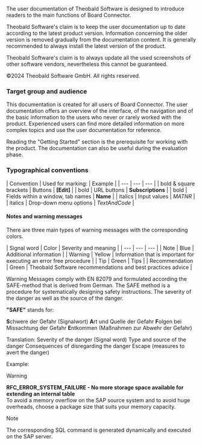 The user documentation of Theobald Software is designed to introduce readers to the main functions of Board Connector.

Theobald Software's claim is to keep the user documentation up to date according to the latest product version. Information concerning the older version is removed gradually from the documentation content. It is generally recommended to always install the latest version of the product.

Theobald Software's claim is to always update all the used screenshots of other software vendors, nevertheless this cannot be guaranteed.

©2024 Theobald Software GmbH. All rights reserved.

### Target group and audience

This documentation is created for all users of Board Connector. The user documentation offers an overview of the interface, of the navigation and of the basic information to the users who never or rarely worked with the product. Experienced users can find more detailed information on more complex topics and use the user documentation for reference.

Reading the "Getting Started" section is the prerequisite for working with the product. The documentation can also be useful during the evaluation phase.

### Typographical conventions

| Convention | Used for marking: | Example | | --- | --- | --- | | bold & square brackets | Buttons | **[Edit]** | | bold | URL buttons | **Subscriptions** | | bold | Fields within a window, tab names | **Name** | | italics | Input values | *MATNR* | | italics | Drop-down menu options | *TextAndCode* |

#### Notes and warning messages

There are three main types of warning messages with the corresponding colors.

| Signal word | Color | Severity and meaning | | --- | --- | --- | | Note | Blue | Additional information | | Warning | Yellow | Information that is important for executing an error free procedure | | Tip | Green | Tips | | Recommendation | Green | Theobald Software recommendations and best practices advice |

Warning Messages comply with EN 82079 and formulated according the SAFE-method that is derived from German. The SAFE method is a procedure for systematically designing safety instructions. The severity of the danger as well as the source of the danger.

**"SAFE"** stands for:

**S**chwere der Gefahr (Signalwort) **A**rt und Quelle der Gefahr **F**olgen bei Missachtung der Gefahr **E**ntkommen (Maßnahmen zur Abwehr der Gefahr)

Translation: Severity of the danger (Signal word) Type and source of the danger Consequences of disregarding the danger Escape (measures to avert the danger)

Example:

Warning

**RFC_ERROR_SYSTEM_FAILURE - No more storage space available for extending an internal table**\
To avoid a memory overflow on the SAP source system and to avoid huge overheads, choose a package size that suits your memory capacity.

Note

The corresponding SQL command is generated dynamically and executed on the SAP server.
